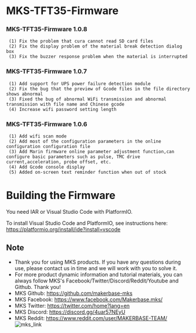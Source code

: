 # MKS-TFT35-Firmware

### MKS-TFT35-Firmware 1.0.8

     (1) Fix the problem that cura cannot read SD card files
     (2) Fix the display problem of the material break detection dialog box
     (3) Fix the buzzer response problem when the material is interrupted

### MKS-TFT35-Firmware 1.0.7

     (1) Add support for UPS power failure detection module
     (2) Fix the bug that the preview of Gcode files in the file directory shows abnormal
     (3) Fixed the bug of abnormal WiFi transmission and abnormal transmission with file name and Chinese gcode
     (4) Increase wifi password setting length
     
### MKS-TFT35-Firmware 1.0.6
     (1) Add wifi scan mode
     (2) Add most of the configuration parameters in the online configuration configuration file
     (3) Add Marin firmware online parameter adjustment function,can configure basic parameters such as pulse, TMC drive current,acceleration, probe offset, etc.
     (4) Add Gcode console display
     (5) Added on-screen text reminder function when out of stock

# Building the Firmware

You need IAR or Visual Studio Code with PlatformIO.

To install Visual Studio Code and PlatformIO, see instructions here: https://platformio.org/install/ide?install=vscode

## Note
- Thank you for using MKS products. If you have any questions during use, please contact us in time and we will work with you to solve it.
- For more product dynamic information and tutorial materials, you can always follow MKS's Facebook/Twitter/Discord/Reddit/Youtube and Github. Thank you!
- MKS Github: https://github.com/makerbase-mks  
- MKS Facebook: https://www.facebook.com/Makerbase.mks/  
- MKS Twitter: https://twitter.com/home?lang=en  
- MKS Discord: https://discord.gg/4uar57NEyU
- MKS Reddit: https://www.reddit.com/user/MAKERBASE-TEAM/ 
![mks_link](https://user-images.githubusercontent.com/12979070/149612427-170ee564-495e-4a2c-92f5-bb400de9a58a.png)

